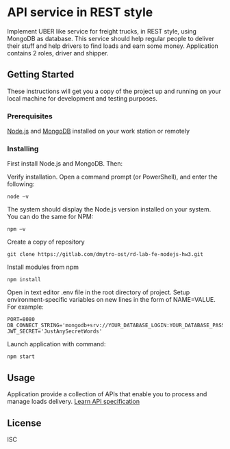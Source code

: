 <img src="https://img.shields.io/badge/Node%20v12.20-Node.js-green" alt="">
<img src="https://img.shields.io/badge/Express%204.17-Express.js-green" alt="">
<img src="https://img.shields.io/badge/Mongoose%205.11.18-mongoose.js-green" alt="">
<img src="https://img.shields.io/badge/Morgan%201.10-morgan.js-green" alt="">
<img src="https://img.shields.io/badge/joi%2017.4.0-joi.js-green" alt="">
<img src="https://img.shields.io/badge/JWT%208.5.1-jsonwebtoken.js-green" alt="">
<img src="https://img.shields.io/badge/draft-api-yellow" alt="">
<img src="https://img.shields.io/badge/eslint-eslint%20config%20google-green" alt="">

# API service in REST style

Implement UBER like service for freight trucks, in REST style, using MongoDB as database. This service should help
regular people to deliver their stuff and help drivers to find loads and earn some money. Application contains 2 roles,
driver and shipper.

## Getting Started

These instructions will get you a copy of the project up and running on your local machine for development and testing
purposes.

### Prerequisites

[Node.js](https://nodejs.org/) and [MongoDB](https://www.mongodb.com/) installed on your work station or remotely

### Installing

First install Node.js and MongoDB. Then:

Verify installation.
Open a command prompt (or PowerShell), and enter the following:

```
node –v
```

The system should display the Node.js version installed on your system.
You can do the same for NPM:

```
npm –v
```

Create a copy of repository

```
git clone https://gitlab.com/dmytro-ost/rd-lab-fe-nodejs-hw3.git

```

Install modules from npm

```
npm install
```

Open in text editor .env file in the root directory of project.
Setup environment-specific variables on new lines in the form of NAME=VALUE. For example:

```
PORT=8080
DB_CONNECT_STRING='mongodb+srv://YOUR_DATABASE_LOGIN:YOUR_DATABASE_PASSWORD@cluster0.yyfim.mongodb.net/db_app'
JWT_SECRET='JustAnySecretWords'
```

Launch application with command:

```
npm start
```


## Usage

Application provide a collection of APIs that enable you to process and manage loads delivery.
[Learn API specification](https://gitlab.com/dmytro-ost/rd-lab-fe-nodejs-hw3/-/blob/master/swagger.yaml)


## License

ISC
